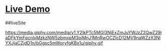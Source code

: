 <h1><a href='https://space-sand-delta.vercel.app/'>Live Demo</a> </h1>

##liveSite

https://media.giphy.com/media/v1.Y2lkPTc5MGI3NjExZmJuYWJzZ2QwZ29iaDFkYmFqcnlxMzkzNW5zbmxpM3piMnJ1MnRwOCZlcD12MV9naWZzX3NlYXJjaCZjdD1n/bGgsc5mWoryfgKBx1u/giphy.gif

